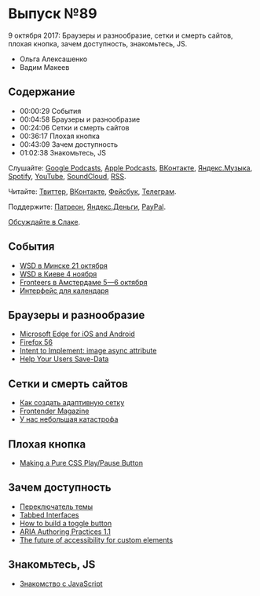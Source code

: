 # Выпуск №89

9 октября 2017: Браузеры и разнообразие, сетки и смерть сайтов, плохая кнопка, зачем доступность, знакомьтесь, JS.

- Ольга Алексашенко
- Вадим Макеев

## Содержание

- 00:00:29 События
- 00:04:58 Браузеры и разнообразие
- 00:24:06 Сетки и смерть сайтов
- 00:36:17 Плохая кнопка
- 00:43:09 Зачем доступность
- 01:02:38 Знакомьтесь, JS

Слушайте: [Google Podcasts](https://podcasts.google.com/?feed=aHR0cHM6Ly93ZWItc3RhbmRhcmRzLnJ1L3BvZGNhc3QvZmVlZC8), [Apple Podcasts](https://itunes.apple.com/podcast/id1080500016), [ВКонтакте](https://vk.com/podcasts-32017543), [Яндекс.Музыка](https://music.yandex.ru/album/6245956), [Spotify](https://open.spotify.com/show/3rzAcADjpBpXt73L0epTjV), [YouTube](https://www.youtube.com/playlist?list=PLMBnwIwFEFHcwuevhsNXkFTcadeX5R1Go), [SoundCloud](https://soundcloud.com/web-standards), [RSS](https://web-standards.ru/podcast/feed/).

Читайте: [Твиттер](https://twitter.com/webstandards_ru), [ВКонтакте](https://vk.com/webstandards_ru), [Фейсбук](https://www.facebook.com/webstandardsru), [Телеграм](https://t.me/webstandards_ru).

Поддержите: [Патреон](https://www.patreon.com/webstandards_ru), [Яндекс.Деньги](https://money.yandex.ru/to/41001119329753), [PayPal](https://www.paypal.me/pepelsbey).

[Обсуждайте в Слаке](http://slack.web-standards.ru/).

## События

- [WSD в Минске 21 октября](https://wsd.events/2017/10/21/)
- [WSD в Киеве 4 ноября](https://wsd.events/2017/11/04/)
- [Fronteers в Амстердаме 5—6 октября](https://fronteers.nl/congres/2017)
- [Интерфейс для календаря](https://wsevents.ru/)

## Браузеры и разнообразие

- [Microsoft Edge for iOS and Android](https://blogs.windows.com/msedgedev/2017/10/05/microsoft-edge-ios-android-developer/)
- [Firefox 56](http://tanalin.com/blog/2017/10/firefox-56/)
- [Intent to Implement: image async attribute](https://groups.google.com/a/chromium.org/d/msg/blink-dev/9i6wgXv7c7c/0kiqdQkhBQAJ)
- [Help Your Users Save-Data](https://css-tricks.com/help-users-save-data/)

## Сетки и смерть сайтов

- [Как создать адаптивную сетку](https://medium.com/p/89d07e48a564)
- [Frontender Magazine](https://frontender.info/)
- [У нас небольшая катастрофа](https://twitter.com/frontenderinfo/status/858341226327810048)

## Плохая кнопка

- [Making a Pure CSS Play/Pause Button](https://css-tricks.com/making-pure-css-playpause-button/)

## Зачем доступность

- [Переключатель темы](https://medium.com/p/96174d95be75)
- [Tabbed Interfaces](https://inclusive-components.design/tabbed-interfaces/)
- [How to build a toggle button](https://youtu.be/16gvkPfPIx4)
- [ARIA Authoring Practices 1.1](https://www.w3.org/TR/wai-aria-practices-1.1/)
- [The future of accessibility for custom elements](https://robdodson.me/the-future-of-accessibility-for-custom-elements/)

## Знакомьтесь, JS

- [Знакомство с JavaScript](https://htmlacademy.ru/courses/207)
